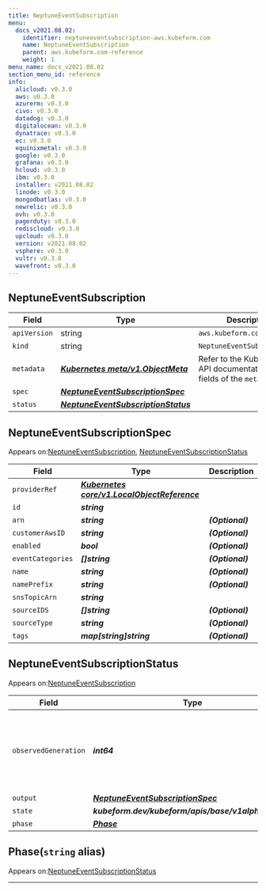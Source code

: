```yaml
---
title: NeptuneEventSubscription
menu:
  docs_v2021.08.02:
    identifier: neptuneeventsubscription-aws.kubeform.com
    name: NeptuneEventSubscription
    parent: aws.kubeform.com-reference
    weight: 1
menu_name: docs_v2021.08.02
section_menu_id: reference
info:
  alicloud: v0.3.0
  aws: v0.3.0
  azurerm: v0.3.0
  civo: v0.3.0
  datadog: v0.3.0
  digitalocean: v0.3.0
  dynatrace: v0.3.0
  ec: v0.3.0
  equinixmetal: v0.3.0
  google: v0.3.0
  grafana: v0.3.0
  hcloud: v0.3.0
  ibm: v0.3.0
  installer: v2021.08.02
  linode: v0.3.0
  mongodbatlas: v0.3.0
  newrelic: v0.3.0
  ovh: v0.3.0
  pagerduty: v0.3.0
  rediscloud: v0.3.0
  upcloud: v0.3.0
  version: v2021.08.02
  vsphere: v0.3.0
  vultr: v0.3.0
  wavefront: v0.3.0
---
```


## NeptuneEventSubscription
| Field | Type | Description |
| ------ | ----- | ----------- |
| `apiVersion` | string | `aws.kubeform.com/v1alpha1` |
|    `kind` | string | `NeptuneEventSubscription` |
| `metadata` | ***[Kubernetes meta/v1.ObjectMeta](https://v1-18.docs.kubernetes.io/docs/reference/generated/kubernetes-api/v1.18/#objectmeta-v1-meta)***|Refer to the Kubernetes API documentation for the fields of the `metadata` field.|
| `spec` | ***[NeptuneEventSubscriptionSpec](#neptuneeventsubscriptionspec)***||
| `status` | ***[NeptuneEventSubscriptionStatus](#neptuneeventsubscriptionstatus)***||
## NeptuneEventSubscriptionSpec

Appears on:[NeptuneEventSubscription](#neptuneeventsubscription), [NeptuneEventSubscriptionStatus](#neptuneeventsubscriptionstatus)

| Field | Type | Description |
| ------ | ----- | ----------- |
| `providerRef` | ***[Kubernetes core/v1.LocalObjectReference](https://v1-18.docs.kubernetes.io/docs/reference/generated/kubernetes-api/v1.18/#localobjectreference-v1-core)***||
| `id` | ***string***||
| `arn` | ***string***| ***(Optional)*** |
| `customerAwsID` | ***string***| ***(Optional)*** |
| `enabled` | ***bool***| ***(Optional)*** |
| `eventCategories` | ***[]string***| ***(Optional)*** |
| `name` | ***string***| ***(Optional)*** |
| `namePrefix` | ***string***| ***(Optional)*** |
| `snsTopicArn` | ***string***||
| `sourceIDS` | ***[]string***| ***(Optional)*** |
| `sourceType` | ***string***| ***(Optional)*** |
| `tags` | ***map[string]string***| ***(Optional)*** |
## NeptuneEventSubscriptionStatus

Appears on:[NeptuneEventSubscription](#neptuneeventsubscription)

| Field | Type | Description |
| ------ | ----- | ----------- |
| `observedGeneration` | ***int64***| ***(Optional)*** Resource generation, which is updated on mutation by the API Server.|
| `output` | ***[NeptuneEventSubscriptionSpec](#neptuneeventsubscriptionspec)***| ***(Optional)*** |
| `state` | ***kubeform.dev/kubeform/apis/base/v1alpha1.State***| ***(Optional)*** |
| `phase` | ***[Phase](#phase)***| ***(Optional)*** |
## Phase(`string` alias)

Appears on:[NeptuneEventSubscriptionStatus](#neptuneeventsubscriptionstatus)

---
